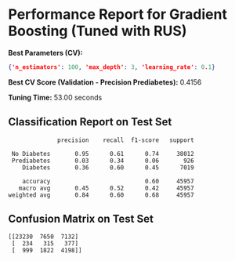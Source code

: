 # Performance Report for Gradient Boosting (Tuned with RUS)

**Best Parameters (CV):**
```json
{'n_estimators': 100, 'max_depth': 3, 'learning_rate': 0.1}
```

**Best CV Score (Validation - Precision Prediabetes):** 0.4156

**Tuning Time:** 53.00 seconds

## Classification Report on Test Set
```
              precision    recall  f1-score   support

 No Diabetes       0.95      0.61      0.74     38012
 Prediabetes       0.03      0.34      0.06       926
    Diabetes       0.36      0.60      0.45      7019

    accuracy                           0.60     45957
   macro avg       0.45      0.52      0.42     45957
weighted avg       0.84      0.60      0.68     45957
```

## Confusion Matrix on Test Set
```
[[23230  7650  7132]
 [  234   315   377]
 [  999  1822  4198]]
```
